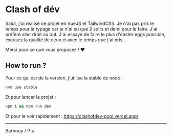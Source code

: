 # Clash of dév

Salut, j'ai réalisé ce projet en VueJS et TailwindCSS.
Je n'ai pas pris le temps pour le typage car je n'ai eu que 2 soirs et demi pour le faire. J'ai préféré aller droit au but.
J'ai essayé de faire le plus d'easter eggs possible, excusez la qualité de ceux ci avec le temps que j'ai pris...

Merci pour ce que vous proposez ! ♥

## How to run ?

Pour ce qui est de la version, j'utilise la stable de node :

```bash
nvm use stable
```

Et pour lancer le projet :

```bash
npm i && npm run dev
```

Et pour le voir rapidement : https://clashofdev-pool.vercel.app/

---

Barbouy / P-a
